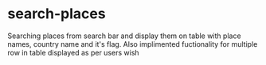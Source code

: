 # search-places
Searching places from search bar and display them on table with place names, country name and it's flag.
Also implimented fuctionality for multiple row in table displayed as per users wish


